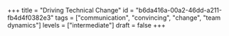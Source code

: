 +++
title =  "Driving Technical Change"
id =  "b6da416a-00a2-46dd-a211-fb4d4f0382e3"
tags =  ["communication", "convincing", "change", "team dynamics"]
levels =  ["intermediate"]
draft = false
+++
